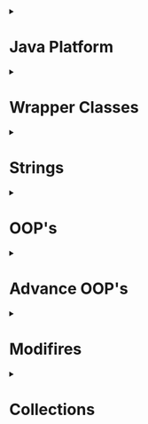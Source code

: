 <details><summary>
	
# Java Platform 
</summary>
<details><summary>
	
## Why is Java so Popular?
</summary>
Java is one of the most popular languages because Java has several contributions to its widespread adoption and continued relevance in the software development industry. So Java has some key factors which make it  a popular programming language.

- **Simple:-** Java is easy to learn and its syntax is quite simple, clean, and easy to understand. Apart from this automatic memory management also play a role in the same
- **Object-Oriented**:- Java is ***object-oriented***, it supports all the OOPS characteristics. This makes Java applications easy to develop and maintain, compared to structured programming languages.
- **Platform Independent:-** Java source code is compiled and converted into bytecode. this bytecode can run on multiple platforms i.e. Write Once and Run Anywhere(WORA), we can compile the java code in one Operating System and execute it on another Operating System. The WORA makes java an Architecture Neutral language. Java also standardized all data types that also contributed to making java a platform-independent language.
</details>
  
<details><summary>
	
## What is Platform Independence?
</summary>
Platform independence, also known as "write once, run anywhere," refers to the ability of a programming language or framework to run on different platforms without requiring extensive modifications. In the context of Java, platform independence is one of the its key features.

Java is one of the most popular platform independent languages. Once we compile a java program and build a jar, we can run the jar (compiledjava program) in any Operating System - where a JVM is installed.Java achieves Platform Independence in a beautiful way. On compiling a java file the output is a class file- which contains an internal java representation called bytecode. 

JVM converts bytecode to executable instructions. The executable instructions are different in different operating systems. So, there aredifferent JVM's for different operating systems. A JVM for windows is different from a JVM for mac.However, both the JVM's understand the bytecode and convert it to the executable code for therespective operating system.
</details>
  
<details><summary>
	
## What is ByteCode?
</summary>
Bytecode is a low-level representation of code that is executed by a virtual machine (VM) rather than directly by the hardware. It serves as an intermediate step between source code and machine code, enabling platform independence and facilitating efficient execution.

If i talk about Java, when you write a Java program, it is first compiled into bytecode. And the Java compiler (javac) translates the human-readable Java source code into a compact and platform-neutral binary format which is called by bytecode. This bytecode is stored in .class files.

Bytecode is designed to be easily interpreted and executed by the Java Virtual Machine (JVM), which is specific to each platform or operating system. Instead of directly executing machine-specific instructions, the JVM reads the bytecode instructions one by one and dynamically translates them into machine code that can be executed by the underlying hardware.
</details>
  
<details><summary>
	
## Compare JDK vs JVM VS JRE.
</summary>
JDK (Java Development Kit), JVM (Java Virtual Machine), and JRE (Java Runtime Environment) are key components of the Java platform. Each serves a specific purpose in the Java development and execution process. Here's a comparison of these three components:
	
![Diagram](img/java_enviroment.png)
	
### JDK (Java Development Kit):
The JDK is a software development kit that includes the necessary tools and libraries for Java development.
It contains the Java compiler (javac) that translates Java source code into bytecode, which can be executed by the JVM.
The JDK also includes other tools, such as the Java debugger (jdb), documentation generator (javadoc), and various utilities for packaging and deploying Java applications.
Developers use the JDK to write, compile, and package Java applications. It provides all the necessary components to develop and build Java software.

### JVM (Java Virtual Machine):
The JVM is an integral part of the Java platform. It is an abstract machine that executes Java bytecode.
The JVM interprets the bytecode instructions and translates them into machine code that can be understood and executed by the underlying hardware.
It provides several services essential for Java execution, including memory management, garbage collection, security, and exception handling.
The JVM is platform-dependent, meaning that there are different implementations of the JVM for different operating systems and hardware architectures.
It ensures platform independence by providing a standardized runtime environment, allowing Java programs to run consistently across different platforms without requiring recompilation.

### JRE (Java Runtime Environment):
The JRE is a subset of the JDK. It includes the necessary components to run Java applications but does not contain the development tools like the compiler and debugger.
The JRE consists of the JVM, Java class libraries, and other runtime dependencies required for executing Java applications.
It provides the runtime environment for running Java applications on end-user machines or servers.
Users who only need to run Java applications, rather than developing them, can install the JRE. It allows them to execute Java programs without the need for the full JDK.
</details>
  
<details><summary>
	
## What is the role of class loader in java ?
</summary>
Java ClassLoader is an abstract class. It belongs to a java.lang package. It loads classes from different resources. Java ClassLoader is used to load the classes at run time. In other words, JVM performs the linking process at runtime. Classes are loaded into the JVM according to need. If a loaded class depends on another class, that class is loaded as well. When we request to load a class, it delegates the class to its parent. In this way, uniqueness is maintained in the runtime environment. It is essential to execute a Java program.
</details>
</details>
<details><summary>
	
# Wrapper Classes 
</summary>
  
<details><summary>
	
## What are wrapper classes?
</summary>
Wrapper classes in Java are a set of classes that encapsulate primitive data types (such as int, float, char, etc.) and provide object-oriented representations for them. They allow primitive types to be used as objects in Java programs by wrapping them within instances of the corresponding wrapper classes.
Here are the wrapper classes for each primitive type:

Boolean: Represents the boolean type.
Byte: Represents the byte type.
Short: Represents the short type.
Integer: Represents the int type.
Long: Represents the long type.
Float: Represents the float type.
Double: Represents the double type.
Character: Represents the char type.
</details>
  
<details><summary>
	
## Why do we need Wrapper Classes in Java?
</summary>
The Java programming language treats primitive types and objects differently. Primitive types are not considered objects and do not have the capabilities of objects, such as methods and additional functionalities. However, there are situations where we may need to treat primitive types as objects, such as when working with collections, generics, or when using methods that require objects as arguments.
Wrapper classes bridge this gap by providing a way to wrap primitive types and use them as objects. 
</details>
  
<details><summary>
	
## What are the different ways of creating Wrapper Class Instances?
</summary>
In Java, there are several ways to create instances of wrapper classes, which allow you to wrap primitive values within objects. Here are the different ways of creating wrapper class instances:

### Using Constructors
Each wrapper class provides constructors that accept the corresponding primitive type or a string representation of the value.
	
	Integer myInteger = new Integer(10);       // Using int value
	Double myDouble = new Double(3.14);        // Using double value
	Character myChar = new Character('A');     // Using char value
	Boolean myBoolean = new Boolean(true);     // Using boolean value

Some wrapper classes also provide constructors that take a string as an argument to parse and initialize the value:

	Integer myInteger = new Integer("100");     // Using string value
	Double myDouble = new Double("3.14");       // Using string value

### Using Static valueOf() Methods
Each wrapper class provides a static valueOf() method that creates an instance of the wrapper class from the specified value. These methods often offer better performance compared to using constructors. 
	
	Integer myInteger = Integer.valueOf(10);         // Using int value
	Double myDouble = Double.valueOf(3.14);          // Using double value
	Character myChar = Character.valueOf('A');       // Using char value
	Boolean myBoolean = Boolean.valueOf(true);       // Using boolean value

The valueOf() methods also accept a string representation of the value:

	Integer myInteger = Integer.valueOf("100");      // Using string value
	Double myDouble = Double.valueOf("3.14");        // Using string value

### Using Autoboxing
Java provides autoboxing, which automatically converts primitive values to their corresponding wrapper class instances and vice versa. This simplifies the process of creating wrapper class instances.

	Integer myInteger = 10;        // Autoboxing int to Integer
	Double myDouble = 3.14;        // Autoboxing double to Double
	Character myChar = 'A';        // Autoboxing char to Character
	Boolean myBoolean = true;      // Autoboxing boolean to Boolean

Autoboxing allows you to assign primitive values directly to wrapper class variables, and the conversion is handled implicitly by the compiler.

### Using Static Constants
Some wrapper classes provide static constants for commonly used values, such as Integer.MAX_VALUE, Double.NaN, or Character.MAX_VALUE. These constants can be directly used to create wrapper class instances.

	Integer myInteger = Integer.MAX_VALUE;
	Double myDouble = Double.NaN;
	Character myChar = Character.MAX_VALUE;

This method is primarily useful when you need to use specific predefined values.

It's important to note that wrapper classes are immutable, meaning their values cannot be changed once created. If you need to perform arithmetic or other operations on the wrapped values, you'll need to create new wrapper instances with the updated values.

In general, using constructors or the valueOf() method are the most common ways to create wrapper class instances, while autoboxing provides a convenient shorthand syntax. The choice depends on your specific requirements and coding style.
</details>
  
<details><summary>
	
## What is Auto Boxing?
</summary>
### Autoboxing
The automatic conversion of primitive types to the object of their corresponding wrapper classes is known as autoboxing. For example – conversion of int to Integer, long to Long, double to Double, etc. 

	int num = 10;
	Integer myInteger = num;  // Autoboxing int to Integer

### Unboxing
It is just the reverse process of autoboxing. Automatically converting an object of a wrapper class to its corresponding primitive type is known as unboxing. For example – conversion of Integer to int, Long to long, Double to double, etc. 
	
	Integer myInteger = 20;
	int num = myInteger;  // Unboxing Integer to int
</details>
  
<details><summary>
	
## What are the advantages of Auto Boxing?
</summary>
Auto Boxing helps in saving memory by reusing already created Wrapper objects. 
Auto Boxing uses the static valueOf methods. However wrapper classes created 
using new are not reused.

Two wrapper objects created using new are not same object.
	
	Integer nineA = new Integer(9);
	Integer nineB = new Integer(9);
	System.out.println(nineA == nineB);//false
	System.out.println(nineA.equals(nineB));//true

Two wrapper objects created using boxing are same object.
		
	Integer nineC = 9;
	Integer nineD = 9;
	System.out.println(nineC == nineD);//true
	System.out.println(nineC.equals(nineD));//true
</details>
  
<details><summary>
	
## What is Casting?
</summary>
Casting is a method or process that converts a data type into another data type in both ways manually and automatically. The automatic conversion is done by the compiler and manual conversion performed by the programmer.
Convert a value from one data type to another data type is known as type casting.

Types of Type Casting
There are two types of type casting:

Widening Type Casting (Implicit Casting)
Narrowing Type Casting (Explicit Casting)
</details>
  
<details><summary>
	
## What is Implicit Casting?
</summary>
Converting a lower data type into a higher one is called widening type casting. It is also known as implicit conversion or down casting. It is done by compiler or automatically. It is safe because there is no chance to lose data.
Both data types must be compatible with each other.
The target type must be larger than the source type.

byte -> short -> char -> int -> long -> float -> double  
	
	int value = 100;
	long number = value; //Implicit Casting
	float f = 100; //Implicit Casting
</details>
  
<details><summary>
	
## What is Explicit Casting?
</summary>
Converting a higher data type into a lower one is called narrowing type casting. It is also known as explicit conversion or up casting. It is done manually by the programmer. If we do not perform casting then the compiler reports a compile-time error.

double -> float -> long -> int -> char -> short -> byte  
Storing larger values into smaller variable types;
	
	long number1 = 25678;
	int number2 = (int)number1;//Explicit Casting
	//int x = 35.35;//COMPILER ERROR
	int x = (int)35.35;//Explicit Casting

Explicit casting would cause truncation of value if the value stored is greater 
than the size of the variable.
	
	int bigValue = 280;
	byte small = (byte) bigValue;
	System.out.println(small);//output 24. Only 8 bits remain.
</details>
</details>
<details><summary>
	
# Strings
</summary>
  
<details><summary>
	
## Are all String’s immutable?
</summary>
A String is an unavoidable type of variable while writing any application program. String references are used to store various attributes like username, password, etc. In Java, String objects are immutable. Immutable simply means unmodifiable or unchangeable.

Once String object is created its data or state can't be changed but a new String object is created.
As Java uses the concept of String literal. Suppose there are 5 reference variables, all refer to one object "Sachin". If one reference variable changes the value of the object, it will be affected by all the reference variables. That is why String objects are immutable in Java.
</details>
	
<details><summary>
	
## Where are string values stored in memory?
</summary>
String is a class and strings in java treated as an object, hence the object of String class will be stored in Heap area. But depends on how we are create them. So we have two method for creating String value.

Approach 1
In the below example we are directly referencing a String literal.
	
	String str1 = "value";
This value will be stored in a "String constant pool" – which is inside the 
Heap memory. If compiler finds a String literal, JVM checks the if String constant pool if exists in the pool. it is reused.

Approach 2
However, if new operator is used to create string object, the new object is created on the heap. There will not be any case to reuse of values.

	//String Object - created on the heap
	String str2 = new String("value");
</details>
  
<details><summary>
	
## Why should you be careful about String Concatenation(+) operator in Loops?
</summary>
Using the string concatenation operator (+) inside loops can be inefficient and lead to performance issues. It is important to be careful when concatenating strings within loops because of the following reasons:

### String immutability
In Java, String objects are immutable, meaning their values cannot be changed once they are created. When you use the + operator to concatenate strings, a new String object is created for each concatenation operation. This can lead to unnecessary memory allocation and object creation inside the loop.

### String memory overhead
Each time a new String object is created through concatenation, the previous String objects are discarded, resulting in additional memory usage. In a loop with a large number of iterations, this can cause unnecessary memory overhead and impact performance.

### Time complexity
The time complexity of string concatenation using the + operator inside a loop is quadratic, meaning it grows exponentially with the number of iterations. For each concatenation operation, the entire concatenated string is copied into a new object, resulting in increasing time complexity. This can lead to significant performance degradation for large loops.

	String s3 = "Value1";
	String s2 = "Value2";

	for (int i = 0; i < 100000; ++i) {
		s3 = s3 + s2;
	}
How many objects are created in memory? More than 100000 Strings are created. 
This will have a huge performance impact.
</details>
  
<details><summary>
	
## How do you solve above problem?
</summary>
To solve the performance problem associated with string concatenation using the + operator inside loops, we can use the StringBuilder class. StringBuilder provides a mutable buffer for efficiently constructing strings by appending individual values. 
	
	StringBuffer s3 = new StringBuffer("Value1");
	String s2 = "Value2";

	for (int i = 0; i < 100000; ++i) {
		s3.append(s2);
	}
</details>
  
<details><summary>
	
## What are differences between String and StringBuffer?
</summary>
String objects are immutable, while StringBuffer objects are mutable.
String concatenation involves creating new String objects, while StringBuffer allows in-place modifications.
String is not thread-safe, while StringBuffer is synchronized and thread-safe.
StringBuffer is more memory-efficient for frequent modifications, while String objects may result in additional memory usage.
Use String when immutability is desired, and StringBuffer when frequent modifications are needed.
</details>
  
<details><summary>
	
## What are differences between StringBuilder and StringBuffer?
</summary>
StringBuilder is not thread-safe, while StringBuffer is thread-safe.
StringBuilder provides better performance due to the absence of synchronization.
Use StringBuilder in single-threaded scenarios or when manual synchronization is applied.
Use StringBuffer in multi-threaded scenarios where thread safety is required.
</details>
  
<details><summary>
	
## Can you give examples of different utility methods in String class?
</summary>
Certainly! The String class in Java provides a wide range of utility methods to perform various operations on strings. Here are some examples of commonly used utility methods in the String class:

	1. Length:
	int length(): Returns the length of the string.

	2.Concatenation:
	String concat(String str): Concatenates the specified string to the end of the current string.
	static String join(CharSequence delimiter, CharSequence... elements): Joins multiple strings using the specified delimiter.

	3. Substring:
	String substring(int beginIndex); //Returns a new string that is a substring of the current string, starting from the specified index.
	String substring(int beginIndex, int endIndex); //Returns a new string that is a substring of the current string, starting from the specified begin index and ending at the specified end index (exclusive).

	4. Case conversion:
	String toLowerCase(): //Converts the string to lowercase.
	String toUpperCase(): //Converts the string to uppercase.

	5. Character extraction:
	char charAt(int index): //Returns the character at the specified index in the string.
	int codePointAt(int index): //Returns the Unicode code point value of the character at the specified index.

	6. Comparison:
	boolean equals(Object obj): //Checks if the current string is equal to the specified object.
	boolean equalsIgnoreCase(String anotherString): //Checks if the current string is equal to the specified string, ignoring case.
</details>
 </details>
<details><summary>
	
# OOP's
</summary>
	
<details><summary>

## What is a Class?
</summary>
In object-oriented programming, a class is a blueprint or template that defines the structure and behavior of objects. It serves as a blueprint for creating instances, also known as objects, which are individual occurrences based on the class.

A class encapsulates data, known as attributes or fields, and defines the operations, known as methods or functions, that can be performed on that data. It provides a way to organize related data and behavior into a cohesive unit.
</details>
  
<details><summary>

## What is an Object?
</summary>
In object-oriented programming, an object is an instance of a class. It represents a specific occurrence or entity based on the structure and behavior defined by its class. An object combines data, known as attributes or properties, with the methods or functions that operate on that data.
</details>
  
<details><summary>

## What is state of an Object?
</summary>
The state of an object refers to the set of values stored in its attributes or instance variables at a given point in time. It represents the current snapshot of the object's data. The state of an object can change over time as its attributes are modified.
</details>
  
<details><summary>

## What is behavior of an Object?
</summary>
The behavior of an object refers to the actions or operations that an object can perform. It represents the functionality or capabilities associated with an object based on its class definition. The behavior is defined by the methods or functions defined within the class.
</details>
  
<details><summary>

## What is the super class of every class in Java?
</summary>
In Java, the superclass of every class is the Object class. The Object class is at the top of the class hierarchy and serves as the root class for all other classes in Java.

The Object class is defined in the java.lang package and provides a set of common methods and behaviors that are inherited by all classes. These methods include toString(), equals(), hashCode(), getClass(), and more.

Since every class in Java implicitly or explicitly extends the Object class, all objects in Java inherit the methods and behavior defined in Object. This allows for certain fundamental operations and provides a common interface for all objects in Java.

It's important to note that even if a class doesn't explicitly extend any other class, it still inherits from Object by default. This inheritance relationship establishes a foundation for the object-oriented features and functionality in Java.
	
	Let’s look at a simple example:

	String str = "Testing";
	System.out.println(str.toString());
	System.out.println(str.hashCode());
	System.out.println(str.clone());

	if(str instanceof Object){
		System.out.println("I extend Object");//Will be printed
	}

In the above example, toString, hashCode and clone methods for String class are 
inherited from Object class and overridden.
</details>
  
<details><summary>

## Explain about toString method ?
</summary>
The toString() method is a method defined in the Object class in Java. It is inherited by all classes in Java, as every class is a subclass of Object. The toString() method is used to obtain a string representation of an object.

By default, the toString() method in the Object class returns a string that consists of the class name, followed by an "at" symbol (@), and the hash code of the object in hexadecimal format. For example, ClassName@6e1408c6.

However, it is common practice to override the toString() method in custom classes to provide a more meaningful and human-readable representation of the object's state. By overriding the toString() method, you can define the format and content of the string representation according to your requirements.
	
	class Animal {
		public Animal(String name, String type) {
			this.name = name;
			this.type = type;
		}
		String name;
		String type;
		public String toString() {
			return "Animal [name=" + name + ", type=" + type + "]";
		}
	}
	Run this piece of code:
	Animal animal = new Animal("Tommy","Dog");
	System.out.println(animal);//Animal [name=Tommy, type=Dog]
</details>
  
<details><summary>

## What is the super class of every class in Java?
</summary>
In Java, the superclass of every class is the Object class. The Object class is at the top of the class hierarchy and serves as the root class for all other classes in Java.

The Object class is defined in the java.lang package and provides a set of common methods 
</details>
  
<details><summary>

## What is the use of equals method in Java ?
</summary>
The equals() method in Java is used to compare the equality of two objects. It is defined in the Object class and can be overridden by subclasses to provide custom comparison logic.

The primary purpose of the equals() method is to determine if two objects have the same logical equivalence, rather than just checking if they are the same object in terms of memory reference (which is done by using the == operator). By default, the equals() method in the Object class performs the same reference comparison as the == operator, but it can be overridden to provide a more meaningful comparison based on the content or attributes of the objects.

	class Client {
		private int id;
		public Client(int id) {
				this.id = id;
		}
		@Override
		public boolean equals(Object obj) {
			Client other = (Client) obj;
			if (id != other.id)
				return false;
			return true;
		}
	}

Consider running the code below:
	
	Client client1 = new Client(25);
	Client client2 = new Client(25);
	Client client3 = client1;

	//both id's are 25
	System.out.println(client1.equals(client2));//true

	//both id's are 25
	System.out.println(client1.equals(client3));//true

Above code compares the values (id's) of the objects.
</details>
  
<details><summary>

## What are the important things to consider when implementing equals method?
</summary>
When implementing the equals() method in Java, there are several important considerations to keep in mind to ensure correctness and consistency. Here are the key points to consider:

1. Reflexivity: Object should be equal to itself.
2. Symmetry: If a.equals(b) is true, then b.equals(a) should also be true.
3. Transitivity: If a.equals(b) and b.equals(c) are true, then a.equals(c) should also be true.
4. Consistency: Multiple invocations of equals() should return the same result if object state hasn't changed.
5. Handling null: equals() should handle null references properly and return false.
6. Type checking: Properly check and handle different object types to avoid ClassCastException.
7. Override hashCode(): If equals() is overridden, hashCode() should be overridden to maintain consistency.
8. Comparable attributes: If implementing Comparable, attributes used in equals() should match those used in compareTo().
Considering these points ensures correct and reliable behavior when comparing objects for equality.
</details>
  
<details><summary>

## What is the hashCode method used for in Java?
</summary>
The hashCode() method in Java is used to generate a unique integer value, known as the hash code, for an object. It is defined in the Object class and can be overridden by subclasses to provide a custom hash code implementation.

The primary purpose of the hashCode() method is to support efficient storage and retrieval of objects in hash-based data structures such as HashMap, HashSet, and Hashtable. These data structures use hash codes to determine the storage location (bucket) for objects, which allows for fast retrieval and efficient search operations.

	@Override
	public int hashCode() {
		final int prime = 31;
		int result = 1;
		result = prime * result + id;
		return result;
	}
</details>
  
<details><summary>

## Explain inheritance with Examples?
</summary>
Inheritance in Java is a mechanism in which one object acquires all the properties and behaviors of a parent object. It is an important part of OOPs (Object Oriented programming system).

The idea behind inheritance in Java is that you can create new classes that are built upon existing classes. When you inherit from an existing class, you can reuse methods and fields of the parent class. Moreover, you can add new methods and fields in your current class also.

Inheritance represents the IS-A relationship which is also known as a parent-child relationship.

	public class Actor {
		public void act(){
			System.out.println("Act");
		};
	}

We can extend this class by using the keyword extends. Hero class extends Actor.

	//IS-A relationship. Hero is-a Actor
	public class Hero extends Actor {
		public void fight(){
			System.out.println("fight");
		};
	}

We can now create an instance of Hero class. Since Hero extends Animal, the 
methods defined in Animal are also available through an instance of Hero class. 
In the example below, we invoke the act method on hero object.

	Hero hero = new Hero();
	//act method inherited from Actor
	hero.act();//Act
	hero.fight();//fight

Let’s look at another class extending Actor class - Comedian.

	//IS-A relationship. Comedian is-a Actor
	public class Comedian extends Actor {
		public void performComedy(){
			System.out.println("Comedy");
		};
	}

We can now reuse Actor methods from an instance of Comedian class as well.

	Comedian comedian = new Comedian();
	//act method inherited from Actor
	comedian.act();//Act
	comedian.performComedy();//Comedy
</details>
  
<details><summary>

## What is Method Overloading?
</summary>
If a class has multiple methods having same name but different in parameters, it is known as Method Overloading.

If we have to perform only one operation, having same name of the methods increases the readability of the program.

Suppose you have to perform addition of the given numbers but there can be any number of arguments, if you write the method such as a(int,int) for two parameters, and b(int,int,int) for three parameters then it may be difficult for you as well as other programmers to understand the behavior of the method because its name differs.

So, we perform method overloading to figure out the program quickly.

Example 1
doIt method is overloaded in the below example:

	class Foo{
		public void doIt(int number){

		}
		public void doIt(String string){

		}
	}

Example 2
Overloading can also be done from a sub class.

	class Bar extends Foo{
		public void doIt(float number){

		}
	}
</details>
  
<details><summary>

## What is Method Overriding?
</summary>
If subclass (child class) has the same method as declared in the parent class, it is known as method overriding in Java.

In other words, If a subclass provides the specific implementation of the method that has been declared by one of its parent class, it is known as method overriding.

Usage of Java Method Overriding
1. Method overriding is used to provide the specific implementation of a method which is already provided by its superclass.
2. Method overriding is used for runtime polymorphism
Rules for Java Method Overriding
1. The method must have the same name as in the parent class
2. The method must have the same parameter as in the parent class.
3. There must be an IS-A relationship (inheritance).

Let’s define an Animal class with a method shout.

	public class Animal {
		public String bark() {
			return "Don't Know!";
		}
	}

Let’s create a sub class of Animal – Cat - overriding the existing shout method 
in Animal.

	class Cat extends Animal {
		public String bark() {
			return "Meow Meow";
		}
	}

bark method in Cat class is overriding the bark method in Animal class.
</details>
  
<details><summary>

## Can super class reference variable can hold an object of sub class?
</summary>
Yes, the super class reference variable can hold the sub class object actually, it is widening in case of objects (Conversion of lower datatype to a higher datatype).

But, using this reference you can access the members of super class only, if you try to access the sub class members a compile time error will be generated.

	class Vehicle {
	    public void drive() {
		System.out.println("Driving a vehicle.");
	    }
	}

	class Car extends Vehicle {
	    public void drive() {
		System.out.println("Driving a car.");
	    }

	    public void accelerate() {
		System.out.println("Accelerating the car.");
	    }
	}

        Vehicle vehicle1 = new Vehicle();
        Vehicle vehicle2 = new Car();
        Car car = new Car();

        vehicle1.drive();  // Output: Driving a vehicle.
        vehicle2.drive();  // Output: Driving a car.
        car.drive();       // Output: Driving a car.

        // vehicle2.accelerate();  // Error: The reference type is Vehicle which doesn't have the accelerate() method.
        ((Car) vehicle2).accelerate();  // Casting vehicle2 to Car type to access the accelerate() method.
        car.accelerate();               // Output: Accelerating the car.
</details>
  
<details><summary>

## Is Multiple Inheritance allowed in Java?
</summary>
No, multiple inheritance is not allowed for classes in Java. Java supports single inheritance, where a class can inherit from only one superclass. However, multiple inheritance is supported through interfaces, allowing a class to implement multiple interfaces and inherit their abstract method contracts.

	class Dog extends Animal, Pet { //COMPILER ERROR
	}

	However, we can create an Inheritance Chain
	class Pet extends Animal {
	}

	class Dog extends Pet {
	}

</details>
  
<details><summary>

## What is an Interface?
</summary>
An interface in Java is a blueprint of a class. It has static constants and abstract methods.

The interface in Java is a mechanism to achieve abstraction. There can be only abstract methods in the Java interface, not method body. It is used to achieve abstraction and multiple inheritance in Java.

In other words, you can say that interfaces can have abstract methods and variables. It cannot have a method body.

Java Interface also represents the IS-A relationship.
</details>
  
<details><summary>

## How do you define an Interface?
</summary>
An interface is declared by using the interface keyword. It provides total abstraction; means all the methods in an interface are declared with the empty body, and all the fields are public, static and final by default. A class that implements an interface must implement all the methods declared in the interface.

	interface InterfaceName {
	    // Constant declarations (optional)
	    // Method signatures (abstract methods)
	    // Default methods (optional)
	    // Static methods (optional)
	}
</details>
  
<details><summary>

## How do you implement an interface?
</summary>
To implement an interface in Java:

1. Create a class that will implement the interface.
2. Use the implements keyword followed by the name of the interface(s) you want to implement.
3. Implement all the methods declared in the interface by providing their implementations in the class.
4. Use the @Override annotation to indicate that the methods are overriding the ones in the interface.
5. Instantiate the class and use its implemented methods.


		interface Printable {
			void print();
		}

		class Printer implements Printable {
		    @Override
		    public void print() {
			System.out.println("Printing document...");
		    }
		}

        Printer printer = new Printer();
        printer.print();  // Output: Printing document...
</details>
  
<details><summary>
	
## Can you explain a few tricky things about interfaces?
</summary>
Variables in an interface are always public, static, final. Variables in an 
interface cannot be declared private.

	interface ExampleInterface1 {
		//By default - public static final. No other modifier allowed
		//value1,value2,value3,value4 all are - public static final
		int value1 = 10;
		public int value2 = 15;
		public static int value3 = 20;
		public static final int value4 = 25;
		//private int value5 = 10;//COMPILER ERROR
	}

Interface methods are by default public and abstract. Before Java 8, A concrete 
method (fully defined method) cannot be created in an interface. Consider the 
example below:

	interface ExampleInterface1 {
		//By default - public abstract. No other modifier allowed
		void method1();//method1 is public and abstract
		//private void method6();//COMPILER ERROR!

		//This method, uncommented, would have given COMPILER ERROR!

		//in Java 7. Allowed from Java 8.
		default void method5() {
				System.out .println("Method5");
		}
	}
</details>
  
<details><summary>
	
## Can you extend an interface?
</summary>
No, we cannot directly extend an interface with another interface in Java using the extends keyword. Interfaces do not support inheritance through the extends keyword. Instead, interfaces can only be implemented by classes or extended indirectly through other interfaces. This means that a class can implement multiple interfaces, effectively inheriting and providing behavior from each interface.

</details>
  
<details><summary>
	
## Can a class extend multiple interfaces?
</summary>
Yes, in Java, a class can implement multiple interfaces. This allows the class to inherit and provide behavior from multiple sources. To implement multiple interfaces, the class declaration uses the implements keyword followed by the names of the interfaces, separated by commas.

	interface ExampleInterface2 {
		void method2();
	}

	class SampleImpl implements ExampleInterface1,ExampleInterface2{
		/* A class should implement all the methods in an interface.
		If either of method1 or method2 is commented, it would
		result in compilation error.
		*/
		public void method2() {
				System.out.println("Sample Implementation for Method2");
		}
		public void method1() {
				System.out.println("Sample Implementation for Method1");
		}
	}

</details>
  
<details><summary>
	
## What is an Abstract Class?
</summary>
An abstract class in Java is a class that cannot be directly instantiated and serves as a blueprint for other classes. It is declared using the abstract keyword and may contain both abstract and non-abstract methods. Abstract methods are declared without an implementation and must be overridden by subclasses. Abstract classes are meant to be extended by other classes using the extends keyword. They can have constructors and provide common behavior for subclasses. The purpose of an abstract class is to define common characteristics and behaviors that subclasses can inherit and implement.

	abstract class Bike{  
		abstract void run();  
	}  
	
	class Honda4 extends Bike{  
		void run(){
			System.out.println("running safely");
		}  
		public static void main(String args[]){  
			 Bike obj = new Honda4();  
			 obj.run();  
		}  
	}  
</details>
  
<details><summary>
	
## When do you use an Abstract Class?
</summary>
An abstract class in Java is used when you want to define a common template or blueprint for a group of related classes. It is typically used in the following situations:

To provide a common set of methods or behavior that multiple subclasses can inherit.
When you have certain methods that need to be implemented by subclasses but have no meaningful implementation in the abstract class itself (abstract methods).
To establish a contract or interface that subclasses must adhere to.
When you want to provide default implementations for some methods while allowing subclasses to override them if needed.
When you want to create a base class that cannot be instantiated on its own but can be extended by subclasses.
The main purpose of an abstract class is to provide a structure and guidelines for subclasses, ensuring consistency and allowing for polymorphic behavior. It promotes code reuse, maintainability, and extensibility in object-oriented programming.

</details>
  
<details><summary>
	
## How do you define an abstract method?
</summary>
A method declared using the abstract keyword within an abstract class and does not have a definition (implementation) is called an abstract method.

When we need just the method declaration in a super class, it can be achieved by declaring the methods as abstracts.

Abstract method is also called subclass responsibility as it doesn't have the implementation in the super class. Therefore a subclass must override it to provide the method definition.

	abstract class Animal {
	    abstract void makeSound(); // Abstract method declaration
	}

	class Dog extends Animal {
	    @Override
	    void makeSound() {
		System.out.println("Bark!"); // Implementation of the abstract method
	    }
	}
</details>
  
<details><summary>
	
## Compare Abstract Class vs Interface?
</summary>

Abstract class	Interface
1) Abstract class can have abstract and non-abstract methods.	Interface can have only abstract methods. Since Java 8, it can have default and static methods also.
2) Abstract class doesn't support multiple inheritance.	Interface supports multiple inheritance.
3) Abstract class can have final, non-final, static and non-static variables.	Interface has only static and final variables.
4) Abstract class can provide the implementation of interface.	Interface can't provide the implementation of abstract class.
5) The abstract keyword is used to declare abstract class.	The interface keyword is used to declare interface.
6) An abstract class can extend another Java class and implement multiple Java interfaces.	An interface can extend another Java interface only.
7) An abstract class can be extended using keyword "extends".	An interface can be implemented using keyword "implements".
8) A Java abstract class can have class members like private, protected, etc.	Members of a Java interface are public by default.

	Example:
	
		public abstract class Shape{
			public abstract void draw();
		}
	Example:
	
		public interface Drawable{
			void draw();
		}
</details>
  
<details><summary>
	
## What is a Constructor?
</summary>
In Java, a constructor is a block of codes similar to the method. It is called when an instance of the class is created. At the time of calling constructor, memory for the object is allocated in the memory.

It is a special type of method which is used to initialize the object.

Every time an object is created using the new() keyword, at least one constructor is called.

It calls a default constructor if there is no constructor available in the class. In such case, Java compiler provides a default constructor by default.

There are two types of constructors in Java: no-arg constructor, and parameterized constructor.

Note: It is called constructor because it constructs the values at the time of object creation. It is not necessary to write a constructor for a class. It is because java compiler creates a default constructor if your class doesn't have any.

	class Animal {
		String name;
		// This is called a one argument constructor.
		public Animal(String name) {
			this.name = name;
		}
		public static void main(String[] args) {
		// Since we provided a constructor, compiler does not
		// provide a default constructor.
		// Animal animal = new Animal();//COMPILER ERROR!
		// The only way we can create Animal1 object is by using
			Animal animal = new Animal("Tommy");
		}
	}
</details>
  
<details><summary>
	
## What is a Default Constructor?
</summary>	
Default Constructor is the constructor that is provided by the compiler. It has no arguments. In the
example below, there are no Constructors defined in the Animal class. Compiler provides us with a
default constructor, which helps us create an instance of animal class.

	public class Animal {
		String name;
		public static void main(String[] args) {
		// Compiler provides this class with a default no-argument constructor.
		// This allows us to create an instance of Animal class.
		Animal animal = new Animal();
		}
	}
</details>
  
<details><summary>
	
## Will this code compile?
</summary>	
	class Animal {
		String name;
		public Animal() {
			this.name = "Default Name";
		}
	// This is called a one argument constructor.
		public Animal(String name) {
			this.name = name;
		}
		public static void main(String[] args) {
			Animal animal = new Animal();
		}
	}
Answer is no. Since we provided a constructor, compiler does not provide a default constructor
</details>
  
<details><summary>
	
## How do you call a Super Class Constructor from a Constructor?
</summary>	
A constructor can call the constructor of a super class using the super() method call. Only constraint is
that it should be the first statement i
Both example constructors below can replaces the no argument "public Animal() " constructor in Example


	public Animal() {
		super();
		this.name = "Default Name";
	}
</details>
  
<details><summary>
	
## Will this code Compile?
</summary>
	public Animal() {
		this.name = "Default Name";
		super();
	}
Answer is NO. super should be always called on the first line of the constructor.

## What is the use of this()?
There can be a lot of usage of Java this keyword. In Java, this is a reference variable that refers to the current object.

Another constructor in the same class can be invoked from a constructor, using this({parameters})
method call.

	public Animal() {
		this("Default Name");
	}
	public Animal(String name) {
		this.name = name;
	}
</details>
  
<details><summary>
	
## Can a constructor be called directly from a method?
</summary>
No, you cannot call a constructor from a method. The only place from which you can invoke constructors using “this()” or, “super()” is the first line of another constructor. If you try to invoke constructors explicitly elsewhere, a compile time error will be generated.

	class Animal {
		String name;
			public Animal() {
		}
		public method() {
			Animal();// Compiler error
		}
	}

</details>
  
<details><summary>

## Is a super class constructor called even when there is no explicit call from a sub class constructor?
</summary>
If a super class constructor is not explicitly called from a sub class constructor, super class (no argument)
constructor is automatically invoked (as first line) from a sub class constructor.
Consider the example below:

	class Animal {
		public Animal() {
			System.out.println("Animal Constructor");
		}
	}
	
	class Dog extends Animal {
		public Dog() {
			System.out.println("Dog Constructor");
		}
	}
	
	class Labrador extends Dog {
		public Labrador() {
			System.out.println("Labrador Constructor");
		}
	}
	
	public class ConstructorExamples {
		public static void main(String[] args) {
			Labrador labrador = new Labrador();
		}
	}
	Program Output
	Animal Constructor
	Dog Constructor
	Labrador Constructor

</details>
	</details>
	
<details><summary>
	
# Advance OOP's
</summary>
  
<details><summary>
	
## What is Polymorphism?
</summary>
Polymorphism in Java is the ability of an object to take on many forms. It allows a reference variable of a superclass to represent objects of its subclasses. In other words, it enables objects of different classes to be treated as objects of a common superclass during runtime.

There are two types of polymorphism in Java:

### Compile-time Polymorphism (Method Overloading):

Method overloading allows multiple methods in the same class with the same name but different parameter lists.
The appropriate method is chosen at compile time based on the arguments passed to the method.
###Runtime Polymorphism (Method Overriding):

Method overriding occurs when a subclass provides its own implementation of a method that is already defined in its superclass.
The method to be executed is determined at runtime based on the actual object being referred to by the reference variable.
Polymorphism is achieved through inheritance, where subclasses inherit the properties and behaviors of their superclass. It allows for code reuse, flexibility, and the ability to write generic code that can operate on objects of different types.

    class Animal {
      public void makeSound() {
          System.out.println("Animal makes a sound");
      }
    }

    class Dog extends Animal {
      @Override
      public void makeSound() {
          System.out.println("Dog barks");
      }
    }

    class Cat extends Animal {
        @Override
        public void makeSound() {
            System.out.println("Cat meows");
        }
    }

    public class Main {
        public static void main(String[] args) {
            Animal animal1 = new Dog(); // Dog object assigned to Animal reference
            Animal animal2 = new Cat(); // Cat object assigned to Animal reference

            animal1.makeSound(); // Output: Dog barks
            animal2.makeSound(); // Output: Cat meows
        }
    }
</details>
<details><summary>
	
## What is the use of instanceof Operator in Java?
</summary>
The instanceof operator in Java is used to test if an object is an instance of a particular class or implements a specific interface. It allows you to check the type of an object at runtime.

The instanceof operator has the following syntax:

    object instanceof Class

Here, object is the reference variable whose type is being checked, and Class is the class or interface that is being tested against. The operator returns a boolean value: true if the object is an instance of the specified class or implements the specified interface, and false otherwise.

The instanceof operator is commonly used in scenarios such as:

Type checking: You can use instanceof to determine the actual type of an object before performing certain operations or casting it to a specific type. This helps avoid potential type casting errors at runtime.

Polymorphism and inheritance: instanceof can be used to determine if an object is an instance of a specific subclass or superclass. This allows you to apply different behaviors or logic based on the actual type of the object.

Here's an example that demonstrates the use of the instanceof operator:

    class Animal { }
    class Dog extends Animal { }
    class Cat extends Animal { }

    public class Main {
        public static void main(String[] args) {
            Animal animal1 = new Dog();
            Animal animal2 = new Cat();
            Animal animal3 = new Animal();

            System.out.println(animal1 instanceof Dog);  // Output: true
            System.out.println(animal2 instanceof Cat);  // Output: true
            System.out.println(animal3 instanceof Animal);  // Output: true
            System.out.println(animal1 instanceof Animal);  // Output: true
            System.out.println(animal2 instanceof Dog);  // Output: false
        }
    }

</details>
<details><summary>
	
## What is Coupling?
</summary>
Coupling in Java refers to the degree of dependency or interconnectedness between classes or components within a software system. It measures how closely one class or component relies on or interacts with another.

In general, low coupling is desirable as it promotes better software design, modularity, and maintainability. High coupling, on the other hand, can lead to code that is difficult to understand, modify, and reuse.

- **Tight coupling** - When an object creates the object to be used, then it is a tight coupling situation. As the main object creates the object itself, this object can not be changed from outside world easily marked it as tightly coupled objects.

        
        public class Tester {
            public static void main(String args[]) {
                A a = new A();

                  //a.display() will print A and B
                  //this implementation can not be changed dynamically
                  //being tight coupling
                  a.display();
            }
        }

        class A {
           B b;
           public A() {
              //b is tightly coupled to A
              b = new B();
           }

           public void display() {
              System.out.println("A");
              b.display();
           }
        }

        class B {    
           public B(){}
           public void display() {
              System.out.println("B");
           }
        }


- **Loose coupling** - When an object gets the object to be used from the outside, then it is a loose coupling situation. As the main object is merely using the object, this object can be changed from the outside world easily marked it as loosely coupled objects.

        public class Tester {
           public static void main(String args[]) throws IOException {
              Show b = new B();
              Show c = new C();

              A a = new A(b);          
              //a.display() will print A and B    
              a.display();

              A a1 = new A(c);
              //a.display() will print A and C    
              a1.display();
           }
        }

        interface Show {
           public void display();
        }

        class A {
           Show s;
           public A(Show s) {
              //s is loosely coupled to A
              this.s = s;
           }

           public void display() {
              System.out.println("A");
              s.display();
           }
        }

        class B implements Show {    
           public B(){}
           public void display() {
              System.out.println("B");
           }
        }

        class C implements Show {    
           public C(){}
           public void display() {
              System.out.println("C");
           }
        }

Reducing coupling is typically achieved through good software design practices, such as following the principles of encapsulation, abstraction, and dependency inversion. Using design patterns, interfaces, and dependency injection can also help to decouple components and promote modular and reusable code.

By minimizing coupling, you can improve code maintainability, reusability, testability, and overall software quality. It allows for easier understanding and modification of individual components without affecting the entire system.
</details>
<details><summary>
	
## What is Cohesion?
</summary>
Cohesion in Java is the principle of Object-Oriented programming. Cohesion is closely related to ensuring that the purpose for which a class is getting created in Java is well-focused and single. In other words, the more closely related stuff is grouped in a class, the higher will be the cohesiveness.

**Example Problem** - Example class below is downloading from internet, parsing data and storing data 
to database. Theresponsibilities of this class are not really related. This is 
not cohesive class.

    class DownloadAndStore{
            void downloadFromInternet(){
            }

            void parseData(){
            }

            void storeIntoDatabase(){
            }

            void doEverything(){
                    downloadFromInternet();
                    parseData();
                    storeIntoDatabase();
            }
    }

**Solution** - This is a better way of approaching the problem. Different classes have their 
own responsibilities.

    class InternetDownloader {
            public void downloadFromInternet() {
            }
    }

    class DataParser {
            public void parseData() {
            }
    }

    class DatabaseStorer {
            public void storeIntoDatabase() {
            }
    }

    class DownloadAndStore {
            void doEverything() {
                    new InternetDownloader().downloadFromInternet();
                    new DataParser().parseData();
                    new DatabaseStorer().storeIntoDatabase();
            }
    }
</details>
<details><summary>
	
## What is Encapsulation?
</summary>
Encapsulation in Java is a process of wrapping code and data together into a single unit, for example, a capsule which is mixed of several medicines.

We can create a fully encapsulated class in Java by making all the data members of the class private. Now we can use setter and getter methods to set and get the data in it.

The Java Bean class is the example of a fully encapsulated class.

### Advantage of Encapsulation in Java
- By providing only a setter or getter method, you can make the class read-only or write-only. In other words, you can skip the getter or setter methods.

- It provides you the control over the data. Suppose you want to set the value of id which should be greater than 100 only, you can write the logic inside the setter method. You can write the logic not to store the negative numbers in the setter methods.

- It is a way to achieve data hiding in Java because other class will not be able to access the data through the private data members.

- The encapsulate class is easy to test. So, it is better for unit testing.

- The standard IDE's are providing the facility to generate the getters and setters. So, it is easy and fast to create an encapsulated class in Java.

        Approach 1
        In this approach we create a public variable score. The main method directly 
        accesses the score variable, updates it.

        public class CricketScorer {
                public int score;
        }

        Let’s use the CricketScorer class.
        public static void main(String[] args) {
                CricketScorer scorer = new CricketScorer();
                scorer.score = scorer.score + 4;
        }

        Approach 2
        In this approach, we make score as private and access value through get and set 
        methods. However, the logic of adding 4 to the score is performed in the main 
        method.

        public class CricketScorer {
                private int score;

                public int getScore() {
                        return score;
                }

                public void setScore(int score) {
                        this.score = score;
                }
        }

        Let’s use the CricketScorer class.

        public static void main(String[] args) {
                CricketScorer scorer = new CricketScorer();
                int score = scorer.getScore();
                scorer.setScore(score + 4);
        }


        Approach 3
        In this approach - For better encapsulation, the logic of doing the four 
        operation also is moved to the CricketScorer class.

        public class CricketScorer {
                private int score;
                        public void four() {
                                score += 4;
                        }
        }

        Let’s use the CricketScorer class.
        public static void main(String[] args) {
                CricketScorer scorer = new CricketScorer();
                scorer.four();
        }

**Description** - In terms of encapsulation Approach 3 > Approach 2 > Approach 1. In Approach 3, 
the user of scorer class does not even know that there is a variable called 
score. Implementation of Scorer can change without changing other classes using 
Scorer.
</details>
<details><summary>
	
## What is an Inner Class?
</summary>
Java inner class or nested class is a class that is declared inside the class or interface.

We use inner classes to logically group classes and interfaces in one place to be more readable and maintainable.

Additionally, it can access all the members of the outer class, including private data members and methods.

### Advantage of Java inner classes

- Nested classes represent a particular type of relationship that is it can access all the members (data members and methods) of the outer class, including private.
- Nested classes are used to develop more readable and maintainable code because it logically group classes and interfaces in one place only.
- Code Optimization: It requires less code to write.

        class OuterClass {
            public class InnerClass {
            }
        }
</details>
<details><summary>
	
## What is a Static Inner Class?
</summary>
A static class is a class that is created inside a class, is called a static nested class in Java. It cannot access non-static data members and methods. It can be accessed by outer class name.

It can access static data members of the outer class, including private.
The static nested class cannot access non-static (instance) data members or

Inner Classes are classes which are declared inside other classes. Consider the following example:

    class OuterClass {
         public static class StaticNestedClass {
         }
    }

</details>
<details><summary>
	
## Can you create an inner class inside a method?
</summary>
we can write a class within a method and this will be a local type. Like local variables, the scope of the inner class is restricted within the method.

A method-local inner class can be instantiated only within the method where the inner class is defined. 

    class OuterClass {
		public void exampleMethod() {
			class MethodLocalInnerClass {
				
			};
		}
    }

</details>
<details><summary>
	
## What is an Anonymous Class?
</summary>
Java anonymous inner class is an inner class without a name and for which only a single object is created. An anonymous inner class can be useful when making an instance of an object with certain "extras" such as overloading methods of a class or interface, without having to actually subclass a class.

In simple words, a class that has no name is known as an anonymous inner class in Java. It should be used if you have to override a method of class or interface. Java Anonymous inner class can be created in two ways:

1. Class (may be abstract or concrete).
2. Interface

Below examples shows various ways to create Anonymous classes.

	class Animal {
		void bark() {
			System.out .println("Animal Bark");
		}
	};

	public class AnonymousClass {
		private static String[] reverseSort(String[] array) {
			Comparator<String> reverseComparator = new Comparator<String>() {	
				/* Anonymous Class */
				@Override
				public int compare(String string1, String string2) {
					return string2.compareTo(string1);
				}
			};
		Arrays.sort(array, reverseComparator);
		return array;
	}

	public static void main(String[] args) {
		String[] array = { "Apple", "Cat", "Boy" };
		System.out .println(Arrays.toString(reverseSort(array)));//[Cat, Boy, Apple]
		
		/* Second Anonymous Class - SubClass of Animal*/
		Animal animal = new Animal() {
			oid bark() {
				System.out .println("Subclass bark");
			}
		};
		animal.bark();//Subclass bark
		}
	}

</details>
</details>	
	
<details><summary>
	
# Modifires
</summary>

<details><summary>
	
## What is default class modifier?
</summary>
In Java, the default class modifier, also known as package-private or default access, is a level of access control that is applied when no explicit access modifier is specified for a class, method, or field. It is denoted by the absence of the public, private, or protected keywords.

When a class member (class, method, or field) is declared with the default modifier, it is accessible only within the same package (i.e., the classes that belong to the same package). It is not accessible outside of the package, including subclasses in other packages.

Example

	package com.rithus.classmodifiers.defaultaccess.a;

	/* No public before class. So this class has default access*/
	class DefaultAccessClass {
	//Default access is also called package access
	}

	Another Class in Same Package: Has access to default class
	package com.rithus.classmodifiers.defaultaccess.a;

	public class AnotherClassInSamePackage {
			//DefaultAccessClass and AnotherClassInSamePackage
			//are in same package.
			//So, DefaultAccessClass is visible.
			//An instance of the class can be created.
			DefaultAccessClass defaultAccess;
	}

	Class in Different Package: NO access to default class
	package com.rithus.classmodifiers.defaultaccess.b;

	public class ClassInDifferentPackage {
			//Class DefaultAccessClass and Class ClassInDifferentPackage
			//are in different packages (*.a and *.b)
			//So, DefaultAccessClass is not visible to ClassInDifferentPackage
			//Below line of code will cause compilation error if uncommented
			//DefaultAccessClass defaultAccess; //COMPILE ERROR!!
	}

</details>
<details><summary>
	
## What is private access modifier?
</summary>
In Java, the private access modifier is one of the four access modifiers used to control the visibility and accessibility of class members, including variables, methods, and nested classes, within a class.

When a class member is declared as private, it is accessible only within the same class where it is defined. It is not visible or accessible from any other class, including subclasses and other classes in the same package.

	public class MyClass {
	    private int privateField;

	    private void privateMethod() {
		System.out.println("This is a private method.");
	    }

	    public void publicMethod() {
		privateField = 10;   // Accessible within the same class
		privateMethod();     // Accessible within the same class
	    }
	}

</details>
<details><summary>
	
## What is default or package access modifier?
</summary>
In Java, the default or package access modifier is a level of access control that is applied when no explicit access modifier is specified for a class, method, or field. It is denoted by the absence of the public, private, or protected keywords.

When a class member (class, method, or field) is declared with the default modifier, it is accessible within the same package (i.e., the classes that belong to the same package). It is not accessible outside of the package, including subclasses in other packages.

	package com.example;

	class MyClass {
	    void myMethod() {
		System.out.println("This method has default access.");
	    }
	}

	public class Main {
	    public static void main(String[] args) {
		MyClass myObject = new MyClass();
		myObject.myMethod();  // Accessible within the same package
	    }
	}

</details>
<details><summary>
	
## What is protected access modifier?
</summary>
In Java, the protected access modifier is one of the four access modifiers used to control the visibility and accessibility of class members, including variables, methods, and nested classes.

When a class member is declared as protected, it is accessible within the same package and can also be accessed by subclasses (whether they are in the same package or not) and non-subclasses outside the package.

	package com.example;

	public class Superclass {
	    protected int protectedField;

	    protected void protectedMethod() {
		System.out.println("This is a protected method.");
	    }
	}

	public class Subclass extends Superclass {
	    public void accessProtectedMember() {
		protectedField = 10;      // Accessible in subclass
		protectedMethod();        // Accessible in subclass
	    }
	}

	public class Main {
	    public static void main(String[] args) {
		Subclass subclassObject = new Subclass();
		subclassObject.accessProtectedMember();  // Accessible in subclass
	    }
	}

</details>
<details><summary>
	
## What is public access modifier?
</summary>
In Java, the public access modifier is one of the four access modifiers used to control the visibility and accessibility of class members, including variables, methods, and nested classes.

When a class member is declared as public, it is accessible from any other class, regardless of the package or subclass relationship. It provides the highest level of visibility and allows unrestricted access to the member.

The public access modifier is used when you want a class member to be accessible and visible from any part of the program. It is typically used for creating public APIs, exposing functionality to other classes, and facilitating easy integration with other modules or libraries.

	package com.example;

	public class MyClass {
	    public int publicField;

	    public void publicMethod() {
		System.out.println("This is a public method.");
	    }
	}

	public class Main {
	    public static void main(String[] args) {
		MyClass myObject = new MyClass();
		myObject.publicField = 10;      // Accessible from any class
		myObject.publicMethod();        // Accessible from any class
	    }
	}

</details>
<details><summary>
	
## What access types of variables can be accessed from a Class in Same Package?
</summary>
In Java, when a class is in the same package as another class, it has access to the following types of variables in the other class:

1. Public variables: Public variables can be accessed directly from any class, regardless of the package. Thus, a class in the same package can access public variables in another class.

2. Default (package-private) variables: Default variables are accessible within the same package but not outside of it. Therefore, a class in the same package can access the default variables in another class.

3. Protected variables: Protected variables are accessible within the same package as well as by subclasses, even if they are in a different package. However, if the class in the same package is not a subclass, it cannot access protected variables.

Look at the code below to understand what can be accessed and what cannot be.

	package com.rithus.membermodifiers.access;

	public class TestClassInSamePackage {
		public static void main(String[] args) {
				ExampleClass example = new ExampleClass();

				example.publicVariable = 5;
				example.publicMethod();

				//privateVariable is not visible
				//Below Line, uncommented, would give compiler error
				//example.privateVariable=5; //COMPILE ERROR
				//example.privateMethod();

				example.protectedVariable = 5;
				example.protectedMethod();

				example.defaultVariable = 5;
				example.defaultMethod();
		}
	}

</details>
<details><summary>
	
## What access types of variables can be accessed from a Class in Different Package?
</summary>	
In Java, when a class is in a different package than another class, it has access to the following types of variables in the other class:

1. Public variables: Public variables can be accessed directly from any class, regardless of the package. Therefore, a class in a different package can access public variables in another class.	
	
Look at the code below to understand what can be accessed and what cannot be.

	package com.rithus.membermodifiers.access.different;

	import com.rithus.membermodifiers.access.ExampleClass;

	public class TestClassInDifferentPackage {
			public static void main(String[] args) {
					ExampleClass example = new ExampleClass();

					example.publicVariable = 5;
					example.publicMethod();

					//privateVariable,privateMethod are not visible
					//Below Lines, uncommented, would give compiler error
					//example.privateVariable=5; //COMPILE ERROR
					//example.privateMethod();//COMPILE ERROR

					//protectedVariable,protectedMethod are not visible
					//Below Lines, uncommented, would give compiler error
					//example.protectedVariable = 5; //COMPILE ERROR
					//example.protectedMethod();//COMPILE ERROR

					//defaultVariable,defaultMethod are not visible
					//Below Lines, uncommented, would give compiler error
					//example.defaultVariable = 5;//COMPILE ERROR
					//example.defaultMethod();//COMPILE ERROR
			}
	}	
	
</details>
<details><summary>
	
## What access types of variables can be accessed from a Sub Class in Same Package?
</summary>	
In Java, when a subclass is in the same package as its superclass, it has access to the following types of variables in the superclass:

1. Public variables: Public variables can be accessed directly from any class, including subclasses. Therefore, a subclass in the same package can access public variables in its superclass.

2. Protected variables: Protected variables are accessible within the same package as well as by subclasses, even if they are in a different package. Therefore, a subclass in the same package can access protected variables in its superclass.

3. Default (package-private) variables: Default variables are accessible within the same package but not outside of it. Therefore, a subclass in the same package can access the default variables in its superclass.
	
Look at the code below to understand what can be accessed and what cannot be.

	package com.rithus.membermodifiers.access;

	public class SubClassInSamePackage extends ExampleClass {

		void subClassMethod(){
				publicVariable = 5;
				publicMethod();

				//privateVariable is not visible to SubClass
				//Below Line, uncommented, would give compiler error
				//privateVariable=5; //COMPILE ERROR
				//privateMethod();

				protectedVariable = 5;
				protectedMethod();

				defaultVariable = 5;
				defaultMethod();
		}
	}	

</details>
<details><summary>
	
## What access types of variables can be accessed from a Sub Class in Different Package?
</summary>
In Java, when a subclass is in a different package than its superclass, it has access to the following types of variables in the superclass:

1. Public variables: Public variables can be accessed directly from any class, including subclasses. Therefore, a subclass in a different package can access public variables in its superclass.

2. Protected variables: Protected variables are accessible within the same package as well as by subclasses, even if they are in a different package. Therefore, a subclass in a different package can access protected variables in its superclass if it is a subclass of the superclass.	
	
Look at the code below to understand what can be accessed and what cannot be.

	package com.rithus.membermodifiers.access.different;

	import com.rithus.membermodifiers.access.ExampleClass;

	public class SubClassInDifferentPackage extends ExampleClass {

		void subClassMethod(){
			publicVariable = 5;
			publicMethod();

			//privateVariable is not visible to SubClass
			//Below Line, uncommented, would give compiler error
			//privateVariable=5; //COMPILE ERROR
			//privateMethod();

			protectedVariable = 5;
			protectedMethod();

			//privateVariable is not visible to SubClass
			//Below Line, uncommented, would give compiler error
			//defaultVariable = 5; //COMPILE ERROR
			//defaultMethod();
		}
	}	

</details>
<details><summary>
	
## What is the use of a final modifier on a class ?
</summary>
In Java, the final modifier can be used to restrict the behavior of a class. When a class is declared as final, it means that it cannot be subclassed or extended by other classes. Here are the main uses of the final modifier on a class:

1. Preventing inheritance: When a class is declared as final, it cannot be subclassed or extended by other classes. This ensures that the class's implementation and behavior cannot be modified or overridden, providing a level of control and stability.

2. Performance optimizations: Declaring a class as final allows the compiler and runtime environment to perform certain optimizations. Since a final class cannot be subclassed, method calls can be resolved at compile-time instead of runtime, leading to potential performance improvements.
	
		Final Class examples : String, Integer, Double and other wrapper classes

		final public class FinalClass {
		}

		Below class will not compile if uncommented. FinalClass cannot be extended.

		/*
		class ExtendingFinalClass extends FinalClass{ //COMPILER ERROR

		}
		*/	

</details>
<details><summary>
	
## What is the use of a final modifier on a method ?
</summary>
In Java, the final modifier can be applied to a method to indicate that the method cannot be overridden by subclasses. Here are the main uses of the final modifier on a method:

1. Preventing method overriding: When a method is declared as final, it cannot be overridden by subclasses. This ensures that the behavior of the method remains unchanged and consistent throughout the class hierarchy.

2. Efficiency and performance: Marking a method as final allows the compiler to perform certain optimizations. Since the method cannot be overridden, the compiler can make direct invocations of the method without the need for dynamic dispatch, which can result in improved performance.
	
		public class FinalMemberModifiersExample {
			final void finalMethod(){
			}
		}

		Any SubClass extending above class cannot override the finalMethod().

		class SubClass extends FinalMemberModifiersExample {
			//final method cannot be over-riddent
			//Below method, uncommented, causes compilation Error
			/*
			final void finalMethod(){

			}
			*/
		}	

</details>
<details><summary>
	
## What is a Final Variable ?
</summary>
In Java, a final variable is a variable that cannot be reassigned once it has been assigned a value. Once a final variable is assigned a value, its value remains constant throughout the program's execution.  It provides immutability, represents constants, and can contribute to thread safety in concurrent programs.

	public class MyClass {
	    private final int myFinalVariable = 10;

	    public void myMethod() {
		// Cannot reassign value to myFinalVariable
		// myFinalVariable = 20;  // This would cause a compilation error
	    }
	}

</details>
<details><summary>
	
## What is a Final Argument ?
</summary>
In Java, a final argument refers to a method parameter that is declared with the final modifier. When a method parameter is marked as final, it means that its value cannot be changed within the method body. Ensure its immutability and read-only access within the method. It communicates the intent that the parameter should not be modified and provides an extra level of safety in method implementation.

	public void myMethod(final int value) {
	    // Cannot modify the value of the 'value' parameter
	    // value = 10;  // This would cause a compilation error

	    // Read-only access to the 'value' parameter
	    int result = value * 2;
	    System.out.println(result);
	}

</details>
<details><summary>
	
## What is a Static Variable ?
</summary>
In Java, a static variable, also known as a class variable, is a variable that belongs to the class itself rather than to any particular instance of the class. This means that all instances of the class share the same copy of the static variable. Here are some key points about static variables:

1. Shared by all instances: Static variables are shared by all instances of a class. Any modification to the static variable is reflected across all instances of the class.

2. Memory allocation: Static variables are allocated memory once, when the class is loaded into memory. They exist throughout the entire execution of the program, regardless of the number of instances created.

3. Accessed using the class name: Since static variables belong to the class itself, they are accessed using the class name followed by the variable name, rather than through an instance of the class.

4. Initialization: Static variables can be initialized at the time of declaration or within a static block, which is a block of code that runs when the class is loaded.

5. Usage: Static variables are commonly used to store values that are shared among all instances of a class, such as constants, configuration settings, or counters.

Static Variable/Method – Example
count variable in Cricketer class is static. The method to get the count value 
getCount() is also a static method.

	public class Cricketer {
		private static int count;

		public Cricketer() {
				count++;
		}

		static int getCount() {
				return count;
		}

		public static void main(String[] args) {
				Cricketer cricketer1 = new Cricketer();
				Cricketer cricketer2 = new Cricketer();
				Cricketer cricketer3 = new Cricketer();
				Cricketer cricketer4 = new Cricketer();
				System.out.println(Cricketer.getCount());//4
		}
	}

4 instances of the Cricketer class are created. Variable count is incremented 
with every instance createdin the constructor.
</details>
</details>
	
<details><summary>
	
# Collections
</summary>	

<details><summary>
	
## Q.
</summary>
</details>	
	
<details><summary>
	
# Exception Handling
</summary>	
	
</details>	
	
<details><summary>
	
# Multi Threading
</summary>	
	
</details>	
	
<details><summary>
	
# Serialization
</summary>	
	
</details>
